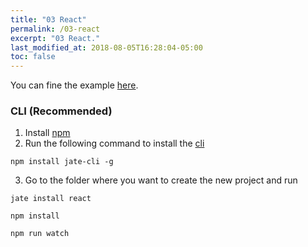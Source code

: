 ```yaml
---
title: "03 React"
permalink: /03-react
excerpt: "03 React."
last_modified_at: 2018-08-05T16:28:04-05:00
toc: false
---
```


You can fine the example [here](https://github.com/XaBerr/jate-react).

### CLI (Recommended)
1. Install [npm](https://www.npmjs.com/)
2. Run the following command to install the [cli](https://www.npmjs.com/package/jate-cli)
```
npm install jate-cli -g
```
3. Go to the folder where you want to create the new project and run
```
jate install react
```
```
npm install
```
```
npm run watch
```
